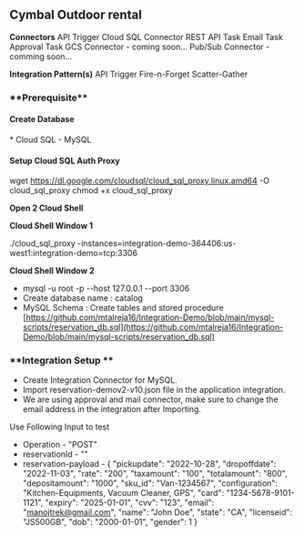 <!-- Output copied to clipboard! -->

<!-- Yay, no errors, warnings, or alerts! -->

<h2>Cymbal Outdoor rental </h2>


**Connectors**
API Trigger
Cloud SQL Connector
REST API Task
Email Task 
Approval Task
GCS Connector - coming soon...
Pub/Sub Connector - comming soon...

**Integration Pattern(s)**
API Trigger
Fire-n-Forget
Scatter-Gather


<h3>**Prerequisite**</h3>


<h4>Create Database</h4>
* Cloud SQL - MySQL
<h4>Setup Cloud SQL Auth Proxy</h4>

wget https://dl.google.com/cloudsql/cloud_sql_proxy.linux.amd64 -O cloud_sql_proxy
chmod +x cloud_sql_proxy

**Open 2 Cloud Shell**

**Cloud Shell Window 1**

./cloud_sql_proxy -instances=integration-demo-364406:us-west1:integration-demo=tcp:3306

**Cloud Shell Window 2**

* mysql -u root -p --host 127.0.0.1 --port 3306 
* Create database name : catalog
* MySQL Schema : Create tables and stored procedure [https://github.com/mtalreja16/Integration-Demo/blob/main/mysql-scripts/reservation_db.sql](https://github.com/mtalreja16/Integration-Demo/blob/main/mysql-scripts/reservation_db.sql)

<h3>**Integration Setup **</h3>

* Create Integration Connector for MySQL.
* Import reservation-demov2-v10.json file in the application integration.
* We are using approval and mail connector, make sure to change the email address in the integration after Importing.

Use Following Input to test

* Operation - "POST"
* reservationId - ""
* reservation-payload -
  {
  "pickupdate": "2022-10-28",
  "dropoffdate": "2022-11-03",
  "rate": "200",
  "taxamount": "100",
  "totalamount": "800",
  "depositamount": "1000",
  "sku_id": "Van-1234567",
  "configuration": "Kitchen-Equipments, Vacuum Cleaner, GPS",
  "card": "1234-5678-9101-1121",
  "expiry": "2025-01-01",
  "cvv": "123",
  "email": "manojtrek@gmail.com",
  "name": "John Doe",
  "state": "CA",
  "licenseid": "JS500GB",
  "dob": "2000-01-01",
  "gender": 1
}


